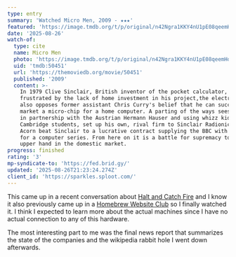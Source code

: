 ```yaml
---
type: entry
summary: 'Watched Micro Men, 2009 - ★★★'
featured: 'https://image.tmdb.org/t/p/original/n42Ngra1KKY4nU1pE08qeemHdl.jpg'
date: '2025-08-26'
watch-of:
  type: cite
  name: Micro Men
  photo: 'https://image.tmdb.org/t/p/original/n42Ngra1KKY4nU1pE08qeemHdl.jpg'
  uid: 'tmdb:50451'
  url: 'https://themoviedb.org/movie/50451'
  published: '2009'
  content: >-
    In 1979 Clive Sinclair, British inventor of the pocket calculator,
    frustrated by the lack of home investment in his project,the electric car,
    also opposes former assistant Chris Curry's belief that he can successfully
    market a micro-chip for a home computer. A parting of the ways sees Curry,
    in partnership with the Austrian Hermann Hauser and using whizz kid
    Cambridge students, set up his own, rival firm to Sinclair Radionics, Acorn.
    Acorn beat Sinclair to a lucrative contract supplying the BBC with machines
    for a computer series. From here on it is a battle for supremacy to gain the
    upper hand in the domestic market.
progress: finished
rating: '3'
mp-syndicate-to: 'https://fed.brid.gy/'
updated: '2025-08-26T21:23:24.274Z'
client_id: 'https://sparkles.sploot.com/'
---
```

This came up in a recent conversation about [Halt and Catch Fire](https://thetvdb.com/series/halt-and-catch-fire) and I know it also previously came up in a [Homebrew Website Club](https://events.indieweb.org/) so I finally watched it. I think I expected to learn more about the actual machines since I have no actual connection to any of this hardware.

The most interesting part to me was the final news report that summarizes the state of the companies and the wikipedia rabbit hole I went down afterwards.
